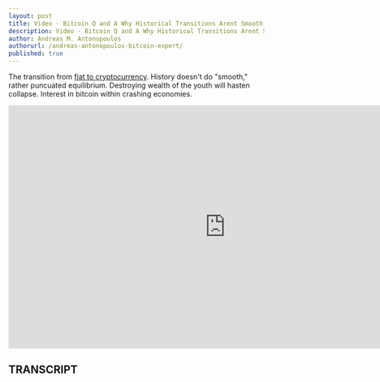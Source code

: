 ```yaml
---
layout: post
title: Video - Bitcoin Q and A Why Historical Transitions Arent Smooth
description: Video - Bitcoin Q and A Why Historical Transitions Arent Smooth
author: Andreas M. Antonopoulos
authorurl: /andreas-antonopoulos-bitcoin-expert/
published: true
---
```


<p>The transition from <a href="/us-customs-agents-are-now-compelling-mobile-passwords/">fiat to cryptocurrency</a>. History doesn't do "smooth," rather puncuated equilibrium. Destroying wealth of the youth will hasten collapse. Interest in bitcoin within crashing economies.</p>

<center><iframe width="854" height="480" src="https://www.youtube.com/embed/VujCVYEgiJ8?list=PLPQwGV1aLnTsHvzevl9BAUlfsfwFfU7aP" frameborder="0" allowfullscreen></iframe></center>

<h2>TRANSCRIPT</h2>
